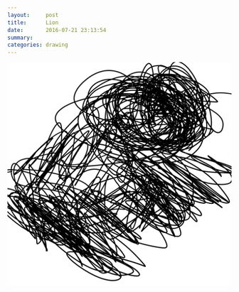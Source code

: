 ```yaml
---
layout:     post
title:      Lion
date:       2016-07-21 23:13:54
summary:    
categories: drawing
---
```

![Lion](/images/diary/Lion.png "or lying")
